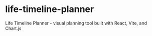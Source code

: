 # life-timeline-planner
Life Timeline Planner - visual planning tool built with React, Vite, and Chart.js
